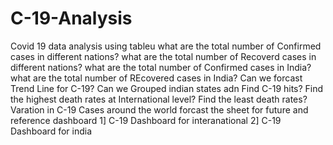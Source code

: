 # C-19-Analysis
Covid 19 data analysis using tableu
what are the total number of Confirmed cases in different nations?
what are the total number of Recoverd cases in different nations?
what are the total number of Confirmed cases in India?
what are the total number of REcovered cases in India?
Can we forcast Trend Line for C-19?
Can we Grouped indian states adn Find C-19 hits?
Find the highest death rates at International level?
Find the least death rates?
Varation in C-19 Cases around the world
forcast the sheet for future and reference
dashboard 1] C-19 Dashboard for interanational
          2] C-19 Dashboard for india
